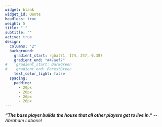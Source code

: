 ```yaml
---
widget: blank
widget_id: Quote
headless: true
weight: 5
title: " "
subtitle: ""
active: true
design:
  columns: "2"
  background:
    gradient_start: rgba(71, 174, 247, 0.38)
    gradient_end: "#47aef7"
#    gradient_start: DarkGreen
#    gradient_end: ForestGreen
    text_color_light: false
  spacing:
    padding:
      - 20px
      - 20px
      - 20px
      - 20px
---
```


_**“The bass player builds the house that all other players get to live in.”** --Abraham Laboriel_